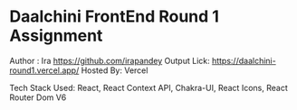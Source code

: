 # Daalchini FrontEnd Round 1 Assignment
Author : Ira <https://github.com/irapandey> 
Output Lick: <https://daalchini-round1.vercel.app/>
Hosted By: Vercel

Tech Stack Used: React, React Context API, Chakra-UI, React Icons, React Router Dom V6

